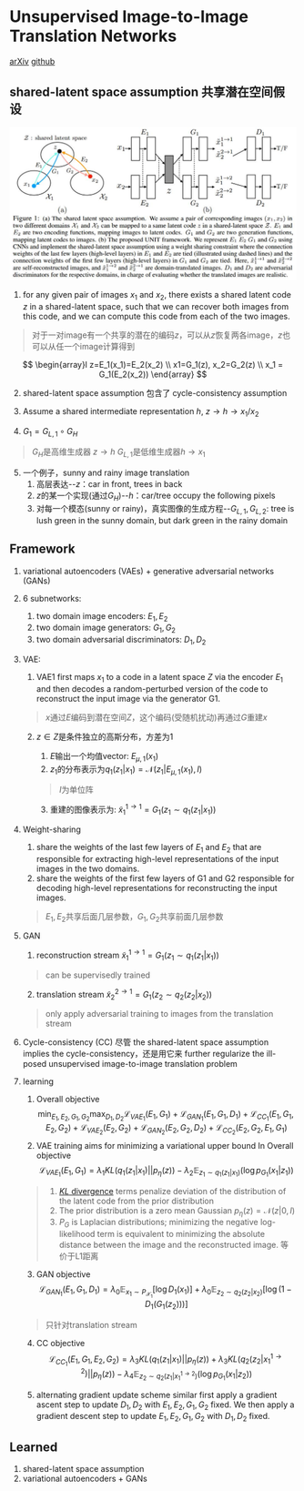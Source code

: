 # Unsupervised Image-to-Image Translation Networks
[arXiv](https://arxiv.org/abs/1703.00848)
[github](https://github.com/mingyuliutw/unit)

## shared-latent space assumption 共享潜在空间假设
![SLSA](./.assets/SLSA.jpg)
1. for any given pair of images $x_1$ and $x_2$, there exists a shared latent code $z$ in a shared-latent space, such that we can recover both images from this code, and we can compute this code from each of the two images.
> 对于一对image有一个共享的潜在的编码$z$，可以从$z$恢复两各image，$z$也可以从任一个image计算得到

$$
\begin{array}l
z=E_1(x_1)=E_2(x_2) \\
x1=G_1(z), x_2=G_2(z) \\
x_1 = G_1(E_2(x_2))
\end{array}
$$

2. shared-latent space assumption 包含了 cycle-consistency assumption

3. Assume a shared intermediate representation $h$, $z\to h\to x_1/x_2$

4. $G_1=G_{L,1}\circ G_H$
> $G_H$是高维生成器 $z\to h$
$G_{L,1}$是低维生成器$h\to x_1$

5. 一个例子，sunny and rainy image translation
   1. 高层表达--$z$：car in front, trees in back
   2. $z$的某一个实现(通过$G_H$)--$h$：car/tree occupy the following pixels
   3. 对每一个模态(sunny or rainy)，真实图像的生成方程--$G_{L,1},G_{L,2}$: tree is lush green in the sunny domain, but dark green in the rainy domain

## Framework
1. variational autoencoders (VAEs) + generative adversarial networks (GANs)
2. 6 subnetworks:
   1. two domain image encoders: $E_1,E_2$
   2. two domain image generators: $G_1,G_2$
   3. two domain adversarial discriminators: $D_1,D_2$
3. VAE:  
   1. VAE1 first maps $x_1$ to a code in a latent space $Z$ via the encoder $E_1$ and then decodes a random-perturbed version of the code to reconstruct the input image via the generator G1.
   > $x$通过$E$编码到潜在空间$Z$，这个编码(受随机扰动)再通过$G$重建$x$

   2. $z\in Z$是条件独立的高斯分布，方差为$1$
      1. $E$输出一个均值vector: $E_{\mu,1}(x_1)$
      2. $z_1$的分布表示为$q_1(z_1|x_1)=\mathcal N(z_1|E_{\mu,1}(x_1), I)$
      > $I$为单位阵

      3. 重建的图像表示为: $\widetilde x_1^{1\to1}=G_1(z_1\sim q_1(z_1|x_1))$
4. Weight-sharing
   1. share the weights of the last few layers of $E_1$ and $E_2$ that are responsible for extracting high-level representations of the input images in the two domains.
   2. share the weights of the first few layers of G1 and G2 responsible for decoding high-level representations for reconstructing the input images.
   > $E_1,E_2$共享后面几层参数，$G_1,G_2$共享前面几层参数

5. GAN
   1. reconstruction stream $\widetilde x_1^{1\to1}=G_1(z_1\sim q_1(z_1|x_1))$
   > can be supervisedly trained

   2. translation stream  $\widetilde x_2^{2\to1}=G_1(z_2\sim q_2(z_2|x_2))$
   > only apply adversarial training to images from the translation stream

6. Cycle-consistency (CC)
尽管 the shared-latent space assumption implies the cycle-consistency，还是用它来 further regularize the ill-posed unsupervised image-to-image translation problem

7. learning
   1. Overall objective  
   $$ \min_{E_1,E_2,G_1,G_2}\max_{D_1,D_2}\mathcal L_{VAE_1}(E_1,G_1)+ \mathcal L_{GAN_1}(E_1,G_1,D_1)+\mathcal L_{CC_1}(E_1,G_1,E_2,G_2)+ \mathcal L_{VAE_2}(E_2,G_2)+ \mathcal L_{GAN_2}(E_2,G_2,D_2)+\mathcal L_{CC_2}(E_2,G_2,E_1,G_1)
   $$
   2. VAE training aims for minimizing a variational upper bound In Overall objective  
   $$
   \mathcal L_{VAE_1}(E_1,G_1)=\lambda_1KL(q_1(z_1|x_1)||p_\eta(z)) - \lambda_2\mathbb E_{z_1\sim q_1(z_1|x_1)}(\log p_{G_1}(x_1|z_1))
   $$
   > 1. [$KL$ divergence](https://blog.csdn.net/haolexiao/article/details/70142571) terms penalize deviation of the distribution of the latent code from the prior distribution
   > 2. The prior distribution is a zero mean Gaussian $p_\eta(z)=\mathcal N(z|0,I)$
   > 3. $P_G$ is Laplacian distributions; minimizing the negative log-likelihood term is equivalent to minimizing the absolute distance between the image and the reconstructed image. 等价于L1距离

   3. GAN objective
   $$\mathcal L_{GAN_1}(E_1,G_1,D_1)=\lambda_0\mathbb E_{x_1\sim P_{\mathcal X_1}}[\log D_1(x_1)] + \lambda_0\mathbb E_{z_2\sim q_2(z_2|x_2)}[\log (1-D_1(G_1(z_2)))]$$
   > 只针对translation stream

   4. CC objective
   $$
   \mathcal L_{CC_1}(E_1,G_1,E_2,G_2)=\lambda_3KL(q_1(z_1|x_1)||p_\eta(z)) + \lambda_3KL(q_2(z_2|x^{1\to2}_1)||p_\eta(z)) -
   \lambda_4\mathbb E_{z_2\sim q_2(z_1|x^{1\to 2}_1)}(\log p_{G_1}(x_1|z_2))
   $$

   5. alternating gradient update scheme similar
   first apply a gradient ascent step to update $D_1,D_2$ with $E_1, E_2, G_1, G_2$ fixed. We then apply a gradient descent step to update $E_1, E_2, G_1, G_2$ with $D_1,D_2$ fixed.

## Learned
1. shared-latent space assumption
2. variational autoencoders + GANs
